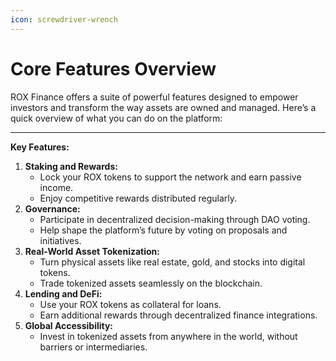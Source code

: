 ```yaml
---
icon: screwdriver-wrench
---
```


# Core Features Overview

ROX Finance offers a suite of powerful features designed to empower investors and transform the way assets are owned and managed. Here’s a quick overview of what you can do on the platform:

***

**Key Features:**

1. **Staking and Rewards:**
   * Lock your ROX tokens to support the network and earn passive income.
   * Enjoy competitive rewards distributed regularly.
2. **Governance:**
   * Participate in decentralized decision-making through DAO voting.
   * Help shape the platform’s future by voting on proposals and initiatives.
3. **Real-World Asset Tokenization:**
   * Turn physical assets like real estate, gold, and stocks into digital tokens.
   * Trade tokenized assets seamlessly on the blockchain.
4. **Lending and DeFi:**
   * Use your ROX tokens as collateral for loans.
   * Earn additional rewards through decentralized finance integrations.
5. **Global Accessibility:**
   * Invest in tokenized assets from anywhere in the world, without barriers or intermediaries.
